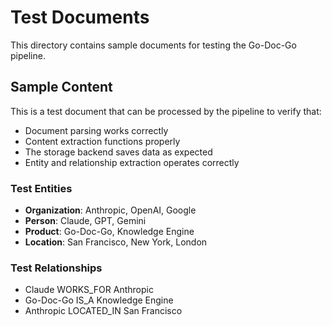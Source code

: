 # Test Documents

This directory contains sample documents for testing the Go-Doc-Go pipeline.

## Sample Content

This is a test document that can be processed by the pipeline to verify that:
- Document parsing works correctly
- Content extraction functions properly  
- The storage backend saves data as expected
- Entity and relationship extraction operates correctly

### Test Entities
- **Organization**: Anthropic, OpenAI, Google
- **Person**: Claude, GPT, Gemini
- **Product**: Go-Doc-Go, Knowledge Engine
- **Location**: San Francisco, New York, London

### Test Relationships
- Claude WORKS_FOR Anthropic
- Go-Doc-Go IS_A Knowledge Engine
- Anthropic LOCATED_IN San Francisco
